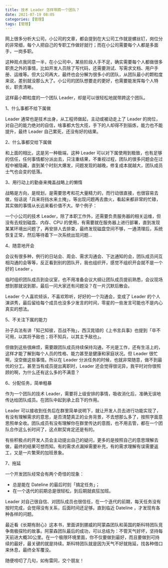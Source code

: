 ```yaml
---
title: 技术 Leader 怎样带跨一个团队？
date: 2021-07-19 08:05
categories: [管理]
tags: [管理]
---
```


网上很多分析大公司，小公司的文章，都会提到在大公司工作就是螺丝钉，岗位分的非常细，每个人把自己的专职工作做好就行；而在小公司需要每个人都是多面手，一岗多职。

这种观点我同意一半，在小公司中，某些阶段人手不足，确实需要每个人都做很多职责之外的事情，比如开发人员除了写代码，还需要测试、写需求文档、用户手册、运维等。但大公司再大，最终也会分解为很多小的团队，从团队最小的颗粒度来说，差别就没那么大了。小公司的团队想要走的更好，也需要能发挥每个人特长，职责清晰。

<!--more-->

这样最小颗粒度的一个团队 Leader，却是可以很轻松地就带跨这个团队。

1、什么事都不给下属做

Leader 通常也是技术出身，从工程师做起，主动或被动走上了 Leader 的岗位，对自己的能力绝对的自信，啥事都大包大揽，手下的人却得不到锻炼，能力也不能提升，最终 Leader 自己累死，还没有好的结果。

2、什么事都交给下属做

和上面的相比，这是另一种极端，这种 Leader 可以对下属使用到极致，也有足够的信任，任何事情都分派出去，只注重结果，不重视过程，团队的很多问题会在过程中被隐藏，直到某个时刻大爆发，问题发现的越晚，修复成本就越大，团队成员士气也会变的低落。

3、用行动上的勤奋来掩盖战略上的懒惰

战略是方向，是规划，是需要思考和花大量精力的，而行动很直接，也很容易去做，俗话说「兵来将挡水来土掩」，等出现问题再去救火，看起来都非常的忙碌，其实做的事情从长远来看价值不大。举个例子：

一个小公司的技术 Leader，除了本职工作外，还需要负责服务器的相关运维，但没有去规划磁盘、内存、CPU 的使用，有需要就在服务器上进行部署，直到发现某某环境出问题了，再安排人去排查，最终发现磁盘空间不够，一通清理后，系统恢复正常，然后等待着下一次系统出现问题...

4、随意地开会

会议有很多种，例行的日站会、周会、需求沟通会、下达通知的会，团队成员间互相沟通的会等等，反正看到别的团队开，我也组织开，感觉不组织开会就不是一个好的 Leader 。

临时组织团队成员到会议室，也不用准备会议大纲让团队成员提前熟悉，会议现场想到那就说到那，最后一问大家还有问题没？在一片沉默后散会。

Leader  个人喜欢倾诉，不喜欢聆听，好好的一个沟通会，变成了 Leader 的个人演讲秀，最后留给每个成员也没多少发言的时间，零星的一些发言可能也不是内心真实的想法。

5、不关注下属的能力

孙子兵法有讲「知己知彼，百战不殆」，西汉晁错的《上书言兵事》也提到「卒不可用，以其将予敌也；将不知兵，以其主予敌也」。

但做到这些很麻烦，需要跟团队成员持续保持沟通，不光是工作，还有生活上的，这样才能了解到每个人员的性格、能力甚至是健康和家庭状况。但 Leader 很忙啊，没空做这些事情。所以在 Leader 分派任务的时候，也就非常随意，做不到最优的分工。甚至当有成员提出离职时，Leader 还会觉得很诧异，我平时对你很照顾的啊，为什么还有这么多的不满意？

6、分配任务，简单粗暴

作为一个团队的技术 Leader，需要将上级安排的事情，吸收消化后，准确无误地传达给团队成员。在团队中起到承上启下的作用。

Leader 可以接收到任务后在群里简单说明下，就让开发人员去进行功能实现了，有没有理解需求的意思，是否清楚真正的业务背景，不去想那么多了，按照字面意思照单全收。团队成员有没有理解你在群里传达的意图，也不用去管，都在一个团队合作这么长时间了，这点默契肯定还是有的。

有些积极点的开发人员会主动提出自己的疑问，更多的是按照自己的意思理解去做，最终的结果可想而知。有的需求点漏掉需要补充，有的需求理解有误需要返工，又是一片繁荣的加班景象。

7、拖延

一个开发团队经常会有两个奇怪的现象：

- 总是能在 Dateline 的最后时刻「搞定任务」；
- 在一个迭代的前期总是很轻松，到后期就疯狂加班。

Leader 对自己很自信、对团队成员也很信任，在一个迭代的前期，每天任务没有按时完成，会觉得没有关系，后面时间还足够。直到临近 Dateline ，才发现有各种各样的问题。

最近看《长期有耐心》这本书，里面讲到挪威的阿蒙森团队和英国的斯科特团队竞争南极探险的故事。阿蒙森团队最后的成功，可以总结为：不管天气好坏，坚持每天前进大概30公里。在一个极限环境里面，你不仅要做到最好，而且要做到可持续的最好，最关键的就是持续。斯科特团队就是因为天气不好就拖延，找各种借口来休息，最终全军覆没。

随便唠叨了几句，如有雷同，交个朋友！
